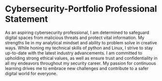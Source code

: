 # Cybersecurity-Portfolio Professional Statement

As an aspiring cybersecurity professional, I am determined to safeguard digital spaces from malicious threats and protect vital information. My strengths lie in my analytical mindset and ability to problem solve in creative ways. While honing my technical skills of python and Linux, I strive to stay up-to-date with the latest industry advancements. I am committed to upholding strong ethical values, as well as ensure trust and confidentiality in all my endeavors throughout my security career. My passion for continuous learning drives me to embrace new challenges and contribute to a safer digital world for everyone. 
